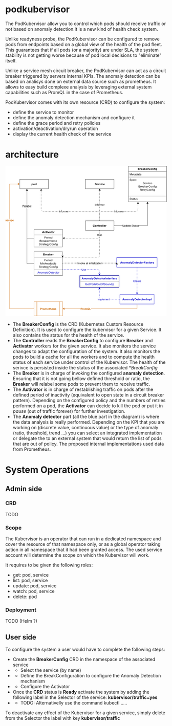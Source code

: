 # podkubervisor

The PodKubervisor allow you to control which pods should receive traffic or not based on anomaly detection.It is a new kind of health check system.

Unlike readyness probe, the PodKubervisor can be configured to remove pods from endpoints based on a global view of the health of the pod fleet.
This guarantees that if all pods (or a majority) are under SLA, the system stability is not getting worse because of pod local decisions to "eliminate" itself.


Unlike a service mesh circuit breaker, the PodKubervisor can act as a circuit breaker triggered by servers internal KPIs.
The anomaly detection can be based on analisys done on external data source such as prometheus. It allows to easy build complexe analysis by leveraging external system capabilities such as PromQL in the case of Prometheus.

PodKubervisor comes with its own resource (CRD) to configure the system:
- define the service to monitor
- define the anomaly detection mechanism and configure it
- define the grace period and retry policies
- activation/deactivation/dryrun operation
- display the current health check of the service


# architecture

![architecture diagram][diagram1]

[diagram1]: ./images/diagram1.png

- The **BreakerConfig** is the CRD (Kubernetes Custom Resource Definition). It is used to configure the kubervisor for a given Service. It also contains the status for the health of the service.
- The **Controller** reads the **BreakerConfig** to configure **Breaker** and **Activator** workers for the given service. It also monitors the service changes to adapt the configuration of the system. It also monitors the pods to build a cache for all the workers and to compute the health status of each service under control of the Kubervisor. The health of the serivce is persisted inside the status of the associated **BreakConfig*
- The **Breaker** is in charge of invoking the configured **anamaly detection**. Ensuring that it is not going bellow defined threshold or ratio, the **Breaker** will relabel some pods to prevent them to receive traffic.
- The **Activator** is in charge of restablishing traffic on pods after the defined period of inactivity (equivalent to open state in a circuit breaker pattern). Depending on the configured policy and the numbers of retries performed on a pod, the **Activator** can decide to kill the pod or put it in *pause* (out of traffic forever) for further investigation.
- The **Anomaly detector** part (all the blue part in the diagram) is where the data analysis is really performed. Depending on the KPI that you are working on (discrete value, continuous value) or the type of anomaly (ratio, threshold, trend ...) you can select an integrated implementation or delegate the to an external system that would return the list of pods that are out of policy. The proposed internal implementations used data from Prometheus.

# System Operations

## Admin side

### CRD

TODO

### Scope

The Kubervisor is an operator that can run in a dedicated namespace and cover the resource of that namespace only, or as a global operator taking action in all namespace that it had been granted access. The used service account will determine the scope on which the Kubervisor will work.

It requires to be given the following roles:
- get:          pod, service
- list:         pod, service
- update:       pod, service
- watch:        pod, service
- delete:       pod

### Deployment

TODO (Helm ?)

## User side

To configure the system a user would have to complete the following steps:

- Create the **BreakerConfig** CRD in the namespace of the associated service
- - Select the service (by name)
- - Define the BreakConfiguration to configure the Anomaly Detection mechanism
- - Configure the Activator
- Once the **CRD** status is **Ready** activate the system by adding the following label in the Selector of the service: **kubervisor/traffic=yes**
- - TODO: Alternativelly use the command kubectl .....

To deactivate any effect of the Kubervisor for a given service, simply delete from the Selector the label with key **kubervisor/traffic**


